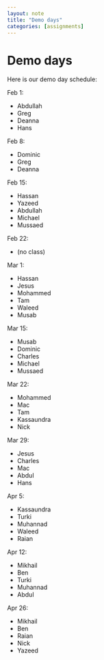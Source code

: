 ```yaml
---
layout: note
title: "Demo days"
categories: [assignments]
---
```


# Demo days

Here is our demo day schedule:


Feb 1:

- Abdullah
- Greg
- Deanna
- Hans

Feb 8:

- Dominic
- Greg
- Deanna

Feb 15:

- Hassan
- Yazeed
- Abdullah
- Michael
- Mussaed

Feb 22:

- (no class)

Mar 1:

- Hassan
- Jesus
- Mohammed
- Tam
- Waleed
- Musab

Mar 15:

- Musab
- Dominic
- Charles
- Michael
- Mussaed

Mar 22:

- Mohammed
- Mac
- Tam
- Kassaundra
- Nick

Mar 29:

- Jesus
- Charles
- Mac
- Abdul
- Hans

Apr 5:

- Kassaundra
- Turki
- Muhannad
- Waleed
- Raian

Apr 12:

- Mikhail
- Ben
- Turki
- Muhannad
- Abdul

Apr 26:

- Mikhail
- Ben
- Raian
- Nick
- Yazeed


